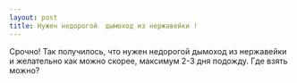 ```yaml
---
layout: post 
title: Нужен недорогой  дымоход из нержавейки ! 
--- 
```

Срочно! Так получилось, что нужен недорогой  дымоход из нержавейки и желательно как можно скорее, максимум 2-3 дня подожду. Где взять можно?
